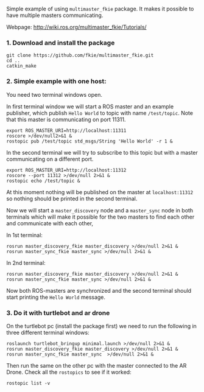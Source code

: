 Simple example of using `multimaster_fkie` package. It makes it
possible to have multiple masters communicating.

Webpage: http://wiki.ros.org/multimaster_fkie/Tutorials/
### 1. Download and install the package 

```
git clone https://github.com/fkie/multimaster_fkie.git
cd ..
catkin_make
```

### 2. Simple example with one host: 

You need two terminal windows open.

In first terminal window we will start a ROS master and an example
publisher, which publish `Hello World` to topic with name
`/test/topic`. Note that this master is communicating on port 11311.

```
export ROS_MASTER_URI=http://localhost:11311
roscore >/dev/null2>&1 &
rostopic pub /test/topic std_msgs/String 'Hello World' -r 1 &
```

In the second terminal we will try to subscribe to this topic but with
a master communicating on a different port.

```
export ROS_MASTER_URI=http://localhost:11312
roscore --port 11312 >/dev/null 2>&1 &
rostopic echo /test/topic &
```

At this moment nothing will be published on the master at
`localhost:11312` so nothing should be printed in the second terminal.

Now we will start a `master_discovery` node and a `master_sync` node
in both terminals which will make it possible for the two masters to
find each other and communicate with each other,

In 1st terminal:

```
rosrun master_discovery_fkie master_discovery >/dev/null 2>&1 &
rosrun master_sync_fkie master_sync >/dev/null 2>&1 &
```

In 2nd terminal:

```
rosrun master_discovery_fkie master_discovery >/dev/null 2>&1 &
rosrun master_sync_fkie master_sync >/dev/null 2>&1 &
```

Now both ROS-masters are synchronized and the second terminal should
start printing the `Hello World` message.

### 3. Do it with turtlebot and ar drone


On the turtlebot pc (install the package first) we need to run the
following in three different terminal windows:

```
roslaunch turtlebot_bringup minimal.launch >/dev/null 2>&1 &
rosrun master_discovery_fkie master_discovery >/dev/null 2>&1 &
rosrun master_sync_fkie master_sync  >/dev/null 2>&1 &
```

Then run the same on the other pc with the master connected to the AR
Drone. Check all the `rostopics` to see if it worked:

```
rostopic list -v
```

